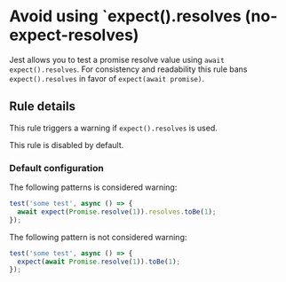 # Avoid using `expect().resolves (no-expect-resolves)

Jest allows you to test a promise resolve value using `await expect().resolves`.
For consistency and readability this rule bans `expect().resolves` in favor of
`expect(await promise)`.

## Rule details

This rule triggers a warning if `expect().resolves` is used.

This rule is disabled by default.

### Default configuration

The following patterns is considered warning:

```js
test('some test', async () => {
  await expect(Promise.resolve(1)).resolves.toBe(1);
});
```

The following pattern is not considered warning:

```js
test('some test', async () => {
  expect(await Promise.resolve(1)).toBe(1);
});
```
